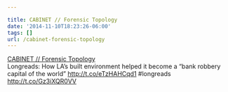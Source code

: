 ```yaml
---

title: CABINET // Forensic Topology
date: '2014-11-10T18:23:26-06:00'
tags: []
url: /cabinet-forensic-topology
---
```

<a href="http://cabinetmagazine.org/issues/49/manaugh.php?src=longreads&utm_campaign=buffer&utm_content=buffere209e&utm_medium=social&utm_source=twitter.com">CABINET // Forensic Topology</a><br/>Longreads: How LA&rsquo;s built environment helped it become a “bank robbery capital of the world” <a href="http://t.co/eTzHAHCqd1" target="_blank">http://t.co/eTzHAHCqd1</a> #longreads <a href="http://t.co/Gz3iXQR0VV" target="_blank">http://t.co/Gz3iXQR0VV</a>
